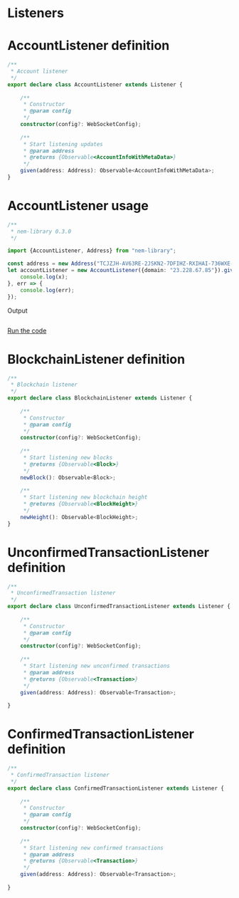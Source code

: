 # Listeners


# AccountListener definition

```typescript
/**
 * Account listener
 */
export declare class AccountListener extends Listener {
    
    /**
     * Constructor
     * @param config
     */
    constructor(config?: WebSocketConfig);
    
    /**
     * Start listening updates
     * @param address
     * @returns {Observable<AccountInfoWithMetaData>}
     */
    given(address: Address): Observable<AccountInfoWithMetaData>;
}


```

# AccountListener usage

```typescript
/**
 * nem-library 0.3.0
 */

import {AccountListener, Address} from "nem-library";

const address = new Address("TCJZJH-AV63RE-2JSKN2-7DFIHZ-RXIHAI-736WXE-OJGA");
let accountListener = new AccountListener({domain: "23.228.67.85"}).given(address).subscribe(x => {
    console.log(x);
}, err => {
    console.log(err);
});

```

Output

```

```

[Run the code](https://github.com/aleixmorgadas/nem-library-examples/blob/master/concepts/wallet/SimpleWalletExample.ts)


# BlockchainListener definition

```typescript
/**
 * Blockchain listener
 */
export declare class BlockchainListener extends Listener {
    
    /**
     * Constructor
     * @param config
     */
    constructor(config?: WebSocketConfig);
    
    /**
     * Start listening new blocks
     * @returns {Observable<Block>}
     */
    newBlock(): Observable<Block>;
    
    /**
     * Start listening new blockchain height
     * @returns {Observable<BlockHeight>}
     */
    newHeight(): Observable<BlockHeight>;
}


```


# UnconfirmedTransactionListener definition

```typescript
/**
 * UnconfirmedTransaction listener
 */
export declare class UnconfirmedTransactionListener extends Listener {
    
    /**
     * Constructor
     * @param config
     */
    constructor(config?: WebSocketConfig);
    
    /**
     * Start listening new unconfirmed transactions
     * @param address
     * @returns {Observable<Transaction>}
     */
    given(address: Address): Observable<Transaction>;
    
}


```


# ConfirmedTransactionListener definition

```typescript
/**
 * ConfirmedTransaction listener
 */
export declare class ConfirmedTransactionListener extends Listener {
    
    /**
     * Constructor
     * @param config
     */
    constructor(config?: WebSocketConfig);
    
    /**
     * Start listening new confirmed transactions
     * @param address
     * @returns {Observable<Transaction>}
     */
    given(address: Address): Observable<Transaction>;
    
}


```
